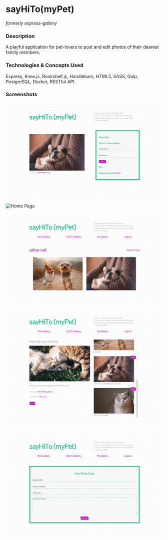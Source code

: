 # sayHiTo(myPet)

_formerly express-gallery_

### Description

A playful application for pet-lovers to post and edit photos of their dearest family members.

### Technologies & Concepts Used

Express, Knex.js, Bookshelf.js, Handlebars, HTML5, SASS, Gulp, PostgreSQL, Docker, RESTful API.

### Screenshots

![login-image](./screenshots/login.png 'Login')

![Home Page](./screenshots/home.png 'Home Page')

![User Gallery](./screenshots/myGallery.png 'User Gallery')

![Single Image View](./screenshots/singleImg.png 'Single Image View')

![Add Image View](./screenshots/addImg.png 'Add Image View')
